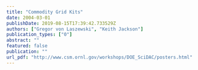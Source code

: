 ```yaml
---
title: "Commodity Grid Kits"
date: 2004-03-01
publishDate: 2019-08-15T17:39:42.733529Z
authors: ["Gregor von Laszewski", "Keith Jackson"]
publication_types: ["0"]
abstract: ""
featured: false
publication: ""
url_pdf: "http://www.csm.ornl.gov/workshops/DOE_SciDAC/posters.html"
---
```


